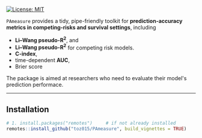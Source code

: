 <!-- README.md for PAmeasure ---------------------------------------------- -->

[![License: MIT](https://img.shields.io/badge/License-MIT-blue.svg)](LICENSE)
<!-- Optional: add coverage, pkgdown, DOI badges here -->

`PAmeasure` provides a tidy, pipe-friendly toolkit for **prediction-accuracy
metrics in competing-risks and survival settings**, including  
  
* **Li–Wang pseudo-R<sup>2</sup>**, and  
* **Li–Wang pseudo-R<sup>2</sup>** for competing risk models.
* **C-index**,  
* time-dependent **AUC**,
* Brier score  

The package is aimed at researchers who need to evaluate their model's prediction performace.

---

## Installation

```r
# 1. install.packages("remotes")     # if not already installed
remotes::install_github("toz015/PAmeasure", build_vignettes = TRUE)
